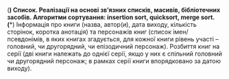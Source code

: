(**) Список. Реалізації на основі зв’язних списків, масивів, бібліотечних засобів. Алгоритми сортування: insertion sort, quicksort, merge sort.
(***) Інформація про книги (назва, автор(и), дата виходу, кількість сторінок, коротка анотація) та персонажів книг (список імен/псевдонімів, в яких книгах згадується, для кожної книги рівень участі – головний, чи другорядний, чи епізодичний персонаж). Розбиття книг на серії (дві книги належать до однієї серії, якщо у них є спільний головний чи другорядний персонаж; в рамках серії книги впорядковано за датою виходу).
